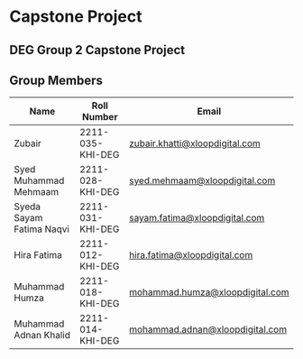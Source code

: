 # Capstone Project

## DEG Group 2 Capstone Project

## Group Members

| Name | Roll Number | Email |
| ----- | ----- | ----- |
| Zubair | 2211-035-KHI-DEG | zubair.khatti@xloopdigital.com | 
| Syed Muhammad Mehmaam | 2211-028-KHI-DEG| syed.mehmaam@xloopdigital.com|
| Syeda Sayam Fatima Naqvi | 2211-031-KHI-DEG | sayam.fatima@xloopdigital.com|
| Hira Fatima | 2211-012-KHI-DEG | hira.fatima@xloopdigital.com |
| Muhammad Humza | 2211-018-KHI-DEG | mohammad.humza@xloopdigital.com |
| Muhammad Adnan Khalid | 2211-014-KHI-DEG| mohammad.adnan@xloopdigital.com|


